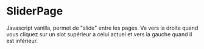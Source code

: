 # SliderPage

Javascript vanilla, permet de "slide" entre les pages.
Va vers la droite quand vous cliquez sur un slot supérieur a celui actuel et vers la gauche quand il est inférieur.

